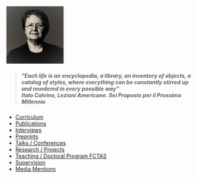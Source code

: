 <img src="./images/OPombo_Nancy.jpg" alt="Olga Pombo" width="150" height="150" />

> ##### "Each life is an encyclopedia, a library, an inventory of objects, a catalog of styles, where everything can be constantly stirred up and reordered in every possible way"  <br> Italo Calvino, *Lezioni Americane. Sei Proposte per il Prossimo Millennio*

* [Curriculum](curriculum.md)
* [Publications](publications.md)
* [Interviews](interviews.md)
* [Preprints](preprints.md)
* [Talks / Conferences](onlinetalks.md)
* [Research / Projects](/research/projects.md)
* [Teaching / Doctoral Program FCTAS](teaching_doctoral_program.md)
* [Supervision](supervision.md)
* [Media Mentions](media_mentions.md)
